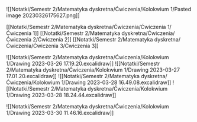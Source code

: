 ![[Notatki/Semestr 2/Matematyka dyskretna/Ćwiczenia/Kolokwium 1/Pasted image 20230326175627.png]]

[[Notatki/Semestr 2/Matematyka dyskretna/Ćwiczenia/Ćwiczenia 1/Ćwiczenia 1]]
[[Notatki/Semestr 2/Matematyka dyskretna/Ćwiczenia/Ćwiczenia 2/Ćwiczenia 2]]
[[Notatki/Semestr 2/Matematyka dyskretna/Ćwiczenia/Ćwiczenia 3/Ćwiczenia 3]]

![[Notatki/Semestr 2/Matematyka dyskretna/Ćwiczenia/Kolokwium 1/Drawing 2023-03-26 17.19.20.excalidraw]]
![[Notatki/Semestr 2/Matematyka dyskretna/Ćwiczenia/Kolokwium 1/Drawing 2023-03-27 17.01.20.excalidraw]]
![[Notatki/Semestr 2/Matematyka dyskretna/Ćwiczenia/Kolokwium 1/Drawing 2023-03-28 16.49.08.excalidraw]]
![[Notatki/Semestr 2/Matematyka dyskretna/Ćwiczenia/Kolokwium 1/Drawing 2023-03-28 18.24.44.excalidraw]]

![[Notatki/Semestr 2/Matematyka dyskretna/Ćwiczenia/Kolokwium 1/Drawing 2023-03-30 11.46.16.excalidraw]]